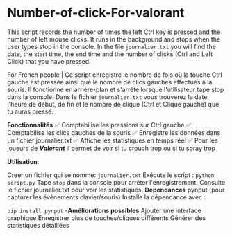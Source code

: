 # Number-of-click-For-valorant
This script records the number of times the left Ctrl key is pressed and the number of left mouse clicks. It runs in the background and stops when the user types stop in the console. In the file `journalier.txt` you will find the date, the start time, the end time and the number of clicks (Ctrl and Left Click) that you have pressed.

For French people | Ce script enregistre le nombre de fois où la touche Ctrl gauche est pressée ainsi que le nombre de clics gauches effectués à la souris. Il fonctionne en arrière-plan et s'arrête lorsque l'utilisateur tape stop dans la console. Dans le fichier `journalier.txt` vous trouverez la date, l'heure de début, de fin et le nombre de clique (Ctrl et Clique gauche) que tu auras pressé.

**Fonctionnalités**
✅ Comptabilise les pressions sur Ctrl gauche
✅ Comptabilise les clics gauches de la souris
✅ Enregistre les données dans un fichier journalier.txt
✅ Affiche les statistiques en temps réel
✅ Pour les joueurs de ***Valorant*** il permet de voir si tu crouch trop ou si tu spray trop

**Utilisation**:

Creer un fichier qui se nomme: `journalier.txt`
Exécute le script :
`python script.py`
Tape `stop` dans la console pour arrêter l'enregistrement.
Consulte le fichier journalier.txt pour voir les statistiques.
**Dépendances**
pynput (pour capturer les événements clavier/souris)
Installe la dépendance avec :

`pip install pynput`
-**Améliorations possibles**
Ajouter une interface graphique
Enregistrer plus de touches/cliques différents
Générer des statistiques détaillées
